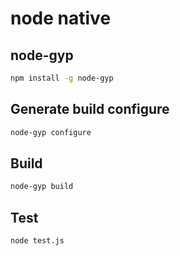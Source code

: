 # node native

## node-gyp

```sh
npm install -g node-gyp
```
## Generate build configure

```sh
node-gyp configure
```

## Build

```sh
node-gyp build
```

## Test

```sh
node test.js
```
